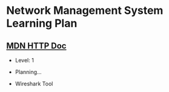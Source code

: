 # Network Management System Learning Plan

## [MDN HTTP Doc](../log/network.md)

- Level: 1
- Planning...

- Wireshark Tool